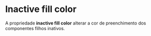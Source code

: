 # Inactive fill color

A propriedade **inactive fill color** alterar a cor de preenchimento dos componentes filhos inativos.